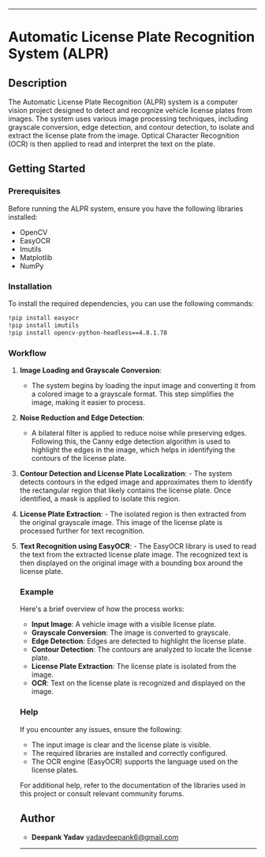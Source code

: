 
---

# Automatic License Plate Recognition System (ALPR)

## Description
The Automatic License Plate Recognition (ALPR) system is a computer vision project designed to detect and recognize vehicle license plates from images. The system uses various image processing techniques, including grayscale conversion, edge detection, and contour detection, to isolate and extract the license plate from the image. Optical Character Recognition (OCR) is then applied to read and interpret the text on the plate.

## Getting Started

### Prerequisites
Before running the ALPR system, ensure you have the following libraries installed:
- OpenCV
- EasyOCR
- Imutils
- Matplotlib
- NumPy

### Installation
To install the required dependencies, you can use the following commands:

```bash
!pip install easyocr
!pip install imutils
!pip install opencv-python-headless==4.8.1.78
```

### Workflow

1. **Image Loading and Grayscale Conversion**:
   - The system begins by loading the input image and converting it from a colored image to a grayscale format. This step simplifies the image, making it easier to process.

2. **Noise Reduction and Edge Detection**:
      - A bilateral filter is applied to reduce noise while preserving edges. Following this, the Canny edge detection algorithm is used to highlight the edges in the image, which helps in identifying the contours of the license plate.

3. **Contour Detection and License Plate Localization**:
         - The system detects contours in the edged image and approximates them to identify the rectangular region that likely contains the license plate. Once identified, a mask is applied to isolate this region.

4. **License Plate Extraction**:
            - The isolated region is then extracted from the original grayscale image. This image of the license plate is processed further for text recognition.

5. **Text Recognition using EasyOCR**:
               - The EasyOCR library is used to read the text from the extracted license plate image. The recognized text is then displayed on the original image with a bounding box around the license plate.

    ### Example
    Here's a brief overview of how the process works:

    - **Input Image**: A vehicle image with a visible license plate.
    - **Grayscale Conversion**: The image is converted to grayscale.
    - **Edge Detection**: Edges are detected to highlight the license plate.
    - **Contour Detection**: The contours are analyzed to locate the license plate.
    - **License Plate Extraction**: The license plate is isolated from the image.
    - **OCR**: Text on the license plate is recognized and displayed on the image.

    ### Help
    If you encounter any issues, ensure the following:
    - The input image is clear and the license plate is visible.
    - The required libraries are installed and correctly configured.
    - The OCR engine (EasyOCR) supports the language used on the license plates.

    For additional help, refer to the documentation of the libraries used in this project or consult relevant community forums.

     ## Author
    - **Deepank Yadav** 
    yadavdeepank6@gmail.com

    ---

              